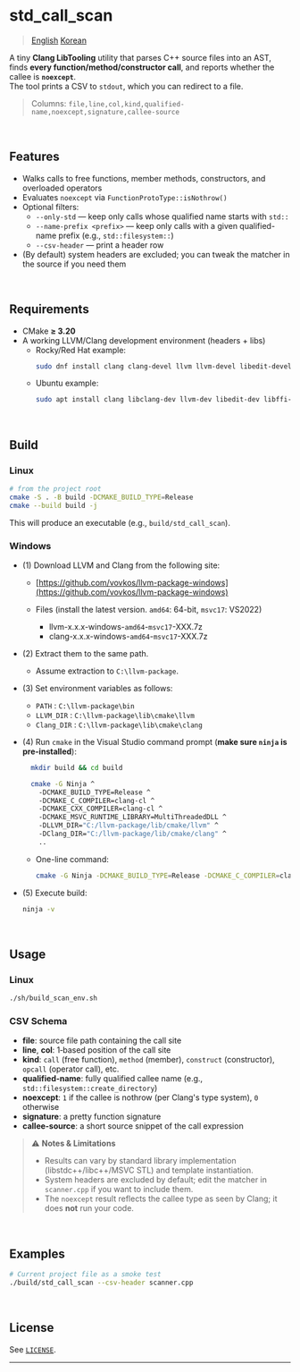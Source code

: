 # std_call_scan

> [English](README.md) [Korean](README.ko.md) 

A tiny **Clang LibTooling** utility that parses C++ source files into an AST, finds **every function/method/constructor call**, and reports whether the callee is **`noexcept`**.  
The tool prints a CSV to `stdout`, which you can redirect to a file.

> Columns: `file,line,col,kind,qualified-name,noexcept,signature,callee-source`

<br />

## Features

- Walks calls to free functions, member methods, constructors, and overloaded operators
- Evaluates `noexcept` via `FunctionProtoType::isNothrow()`
- Optional filters:
  - `--only-std` — keep only calls whose qualified name starts with `std::`
  - `--name-prefix <prefix>` — keep only calls with a given qualified-name prefix (e.g., `std::filesystem::`)
  - `--csv-header` — print a header row
- (By default) system headers are excluded; you can tweak the matcher in the source if you need them

<br />

## Requirements

- CMake **≥ 3.20**
- A working LLVM/Clang development environment (headers + libs)
  - Rocky/Red Hat example:
    ```bash
    sudo dnf install clang clang-devel llvm llvm-devel libedit-devel libffi-devel libxml2-devel zlib-devel libzstd-devel
    ```
  - Ubuntu example:
    ```bash
    sudo apt install clang libclang-dev llvm-dev libedit-dev libffi-dev libxml2-dev zlib1g-dev libzstd-dev
    ```

<br />

## Build

### Linux

```bash
# from the project root
cmake -S . -B build -DCMAKE_BUILD_TYPE=Release
cmake --build build -j
```

This will produce an executable (e.g., `build/std_call_scan`).

### Windows 

* (1) Download LLVM and Clang from the following site:

  * [https://github.com/vovkos/llvm-package-windows](https://github.com/vovkos/llvm-package-windows)
  * Files (install the latest version. `amd64`: 64-bit, `msvc17`: VS2022)

    * llvm-x.x.x-windows-`amd64`-`msvc17`-XXX.7z
    * clang-x.x.x-windows-`amd64`-`msvc17`-XXX.7z

* (2) Extract them to the same path.

  * Assume extraction to `C:\llvm-package`.

* (3) Set environment variables as follows:

  * `PATH` : `C:\llvm-package\bin`
  * `LLVM_DIR` : `C:\llvm-package\lib\cmake\llvm`
  * `Clang_DIR` : `C:\llvm-package\lib\cmake\clang`

* (4) Run `cmake` in the Visual Studio command prompt (**make sure `ninja` is pre-installed**):

  ```bash
    mkdir build && cd build

    cmake -G Ninja ^
      -DCMAKE_BUILD_TYPE=Release ^
      -DCMAKE_C_COMPILER=clang-cl ^
      -DCMAKE_CXX_COMPILER=clang-cl ^
      -DCMAKE_MSVC_RUNTIME_LIBRARY=MultiThreadedDLL ^
      -DLLVM_DIR="C:/llvm-package/lib/cmake/llvm" ^
      -DClang_DIR="C:/llvm-package/lib/cmake/clang" ^
      ..
  ```

  * One-line command:

    ```bash
    cmake -G Ninja -DCMAKE_BUILD_TYPE=Release -DCMAKE_C_COMPILER=clang-cl -DCMAKE_CXX_COMPILER=clang-cl -DCMAKE_MSVC_RUNTIME_LIBRARY=MultiThreadedDLL -DLLVM_DIR="C:/llvm-package/lib/cmake/llvm" -DClang_DIR="C:/llvm-package/lib/cmake/clang" ..
    ```

* (5) Execute build:

  ```bash
  ninja -v
  ```

<br />

## Usage

### Linux

```bash
./sh/build_scan_env.sh
```
 

### CSV Schema

- **file**: source file path containing the call site
- **line**, **col**: 1‑based position of the call site
- **kind**: `call` (free function), `method` (member), `construct` (constructor), `opcall` (operator call), etc.
- **qualified-name**: fully qualified callee name (e.g., `std::filesystem::create_directory`)
- **noexcept**: `1` if the callee is nothrow (per Clang's type system), `0` otherwise
- **signature**: a pretty function signature
- **callee-source**: a short source snippet of the call expression

> ⚠️ **Notes & Limitations**
>
> - Results can vary by standard library implementation (libstdc++/libc++/MSVC STL) and template instantiation.
> - System headers are excluded by default; edit the matcher in `scanner.cpp` if you want to include them.
> - The `noexcept` result reflects the callee type as seen by Clang; it does **not** run your code.

<br />

## Examples

```bash
# Current project file as a smoke test
./build/std_call_scan --csv-header scanner.cpp
```

<br />

## License

See [`LICENSE`](LICENSE).

---


